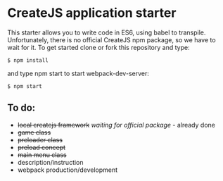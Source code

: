 # CreateJS application starter

This starter allows you to write code in ES6, using babel to transpile. Unfortunately, there is no official CreateJS npm package, so we have to wait for it.
To get started clone or fork this repository and type:

``
$ npm install
``

and type npm start to start webpack-dev-server:

``
$ npm start
``

To do:
------
+ ~~local createjs framework~~ *waiting for official package* - already done
+ ~~game class~~
+ ~~preloader class~~
+ ~~preload concept~~
+ ~~main menu class~~
+ description/instruction
+ webpack production/development